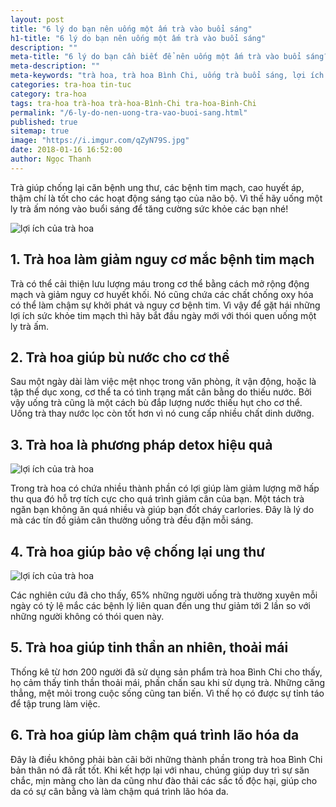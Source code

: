 ```yaml
---
layout: post
title: "6 lý do bạn nên uống một ấm trà vào buổi sáng"
h1-title: "6 lý do bạn nên uống một ấm trà vào buổi sáng"
description: ""
meta-title: "6 lý do bạn cần biết để nên uống một ấm trà vào buổi sáng?"
meta-description: ""
meta-keywords: "trà hoa, trà hoa Bình Chi, uống trà buổi sáng, lợi ích của uống trà"
categories: tra-hoa tin-tuc
category: tra-hoa
tags: tra-hoa trà-hoa trà-hoa-Bình-Chi tra-hoa-Binh-Chi
permalink: "/6-ly-do-nen-uong-tra-vao-buoi-sang.html"
published: true
sitemap: true
image: "https://i.imgur.com/qZyN79S.jpg"
date: 2018-01-16 16:52:00
author: Ngọc Thanh
---
```


Trà giúp chống lại căn bệnh ung thư, các bệnh tim mạch, cao huyết áp, thậm chí là tốt cho các hoạt động sáng tạo của não bộ.
Vì thế hãy uống một ly trà ấm nóng vào buổi sáng để tăng cường sức khỏe các bạn nhé!

<img  src="https://i.imgur.com/qZyN79S.jpg" alt="lợi ích của trà hoa" class="image_fade responsive-img lazy"> 

## 1. Trà hoa làm giảm nguy cơ mắc bệnh tim mạch

Trà có thể cải thiện lưu lượng máu trong cơ thể bằng cách mở rộng động mạch và giảm nguy cơ huyết khối. Nó cũng chứa các chất chống oxy hóa có thể làm chậm sự khởi phát và nguy cơ bệnh tim. Vì vậy để gặt hái những lợi ích sức khỏe tim mạch thì hãy bắt đầu ngày mới với thói quen uống một ly trà ấm.

## 2. Trà hoa giúp bù nước cho cơ thể

Sau một ngày dài làm việc mệt nhọc trong văn phòng, ít vận động, hoặc là tập thể dục xong, cơ thể ta có tình trạng mất cân bằng do thiếu nước. Bởi vậy uống trà cũng là một cách bù đắp lượng nước thiếu hụt cho cơ thể. Uống trà thay nước lọc còn tốt hơn vì nó cung cấp nhiều chất dinh dưỡng.
## 3. Trà hoa là phương pháp detox hiệu quả

<img  src="https://i.imgur.com/pwxAoay.jpg" alt="lợi ích của trà hoa" class="image_fade responsive-img lazy"> 

Trong trà hoa có chứa nhiều thành phần có lợi giúp làm giảm lượng mỡ hấp thu qua đó hỗ trợ tích cực cho quá trình giảm cân của bạn. Một tách trà ngăn bạn không ăn quá nhiều và giúp bạn đốt cháy carlories. Đây là lý do mà các tín đồ giảm cân thường uống trà đều đặn mỗi sáng.

## 4. Trà hoa giúp bảo vệ chống lại ung thư

<img  src="https://i.imgur.com/Vm7J8bd.jpg" alt="lợi ích của trà hoa" class="image_fade responsive-img lazy"> 

Các nghiên cứu đã cho thấy, 65% những người uống trà thường xuyên mỗi ngày có tỷ lệ mắc các bệnh lý liên quan đến ung thư giảm tới 2 lần so với những người không có thói quen này.

## 5. Trà hoa giúp tinh thần an nhiên, thoải mái

Thống kê từ hơn 200 người đã sử dụng sản phẩm trà hoa Bình Chi cho thấy, họ cảm thấy tinh thần thoải mái, phấn chấn sau khi sử dụng trà. Những căng thẳng, mệt mỏi trong cuộc sống cũng tan biến. Vì thế họ có được sự tỉnh táo để tập trung làm việc.

## 6. Trà hoa giúp làm chậm quá trình lão hóa da

Đây là điều không phải bàn cãi bởi những thành phần trong trà hoa Bình Chi bản thân nó đã rất tốt. Khi kết hợp lại với nhau, chúng giúp duy trì sự săn chắc, mịn màng cho làn da cũng như đào thải các sắc tố độc hại, giúp cho da có sự cân bằng và làm chậm quá trình lão hóa da.
